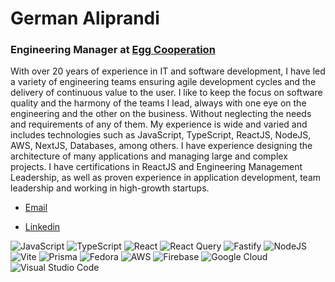# German Aliprandi

### Engineering Manager at [Egg Cooperation](https://egg.live/es-ar/)

With over 20 years of experience in IT and software development, I have led a variety of engineering teams
ensuring agile development cycles and the delivery of continuous value to the user.
I like to keep the focus on software quality and the harmony of the teams I lead, always with one eye on the
engineering and the other on the business. Without neglecting the needs and requirements of any of them.
My experience is wide and varied and includes technologies such as JavaScript, TypeScript, ReactJS, NodeJS,
AWS, NextJS, Databases, among others. I have experience designing the architecture of many applications and
managing large and complex projects.
I have certifications in ReactJS and Engineering Management Leadership, as well as proven experience in
application development, team leadership and working in high-growth startups.

* [Email](mailto:galiprandi@gmail.com)

* [Linkedin](https://www.linkedin.com/in/galiprandi)

![JavaScript](https://img.shields.io/badge/javascript-%23323330.svg?style=for-the-badge&logo=javascript&logoColor=%23F7DF1E)
![TypeScript](https://img.shields.io/badge/typescript-%23007ACC.svg?style=for-the-badge&logo=typescript&logoColor=white)
![React](https://img.shields.io/badge/react-%2320232a.svg?style=for-the-badge&logo=react&logoColor=%2361DAFB)
![React Query](https://img.shields.io/badge/-React%20Query-FF4154?style=for-the-badge&logo=react%20query&logoColor=white)
![Fastify](https://img.shields.io/badge/fastify-%23000000.svg?style=for-the-badge&logo=fastify&logoColor=white)
![NodeJS](https://img.shields.io/badge/node.js-6DA55F?style=for-the-badge&logo=node.js&logoColor=white)
![Vite](https://img.shields.io/badge/vite-%23646CFF.svg?style=for-the-badge&logo=vite&logoColor=white)
![Prisma](https://img.shields.io/badge/Prisma-3982CE?style=for-the-badge&logo=Prisma&logoColor=white)
![Fedora](https://img.shields.io/badge/Fedora-294172?style=for-the-badge&logo=fedora&logoColor=white)
![AWS](https://img.shields.io/badge/AWS-%23FF9900.svg?style=for-the-badge&logo=amazon-aws&logoColor=white)
![Firebase](https://img.shields.io/badge/firebase-%23039BE5.svg?style=for-the-badge&logo=firebase)
![Google Cloud](https://img.shields.io/badge/GoogleCloud-%234285F4.svg?style=for-the-badge&logo=google-cloud&logoColor=white)
![Visual Studio Code](https://img.shields.io/badge/Visual%20Studio%20Code-0078d7.svg?style=for-the-badge&logo=visual-studio-code&logoColor=white)
